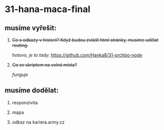 ﻿# 31-hana-maca-final

## musíme vyřešit:

1. ~~Co s odkazy v historii? Když budou zvlášť html stránky, musíme udělat routing.~~

   _hotovo, je to tady:_
   https://github.com/Hanka8/31-prchbo-node

3. ~~Co se skriptem na volná místa?~~

   _funguje_


## musíme dodělat:

1. responzivita

2. mapa

3. odkaz na kariera.army.cz



